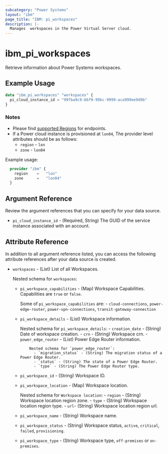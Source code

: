 ```yaml
---
subcategory: "Power Systems"
layout: "ibm"
page_title: "IBM: pi_workspaces"
description: |-
  Manages  workspaces in the Power Virtual Server cloud.
---
```


# ibm_pi_workspaces

Retrieve information about  Power Systems workspaces.

## Example Usage

```terraform
data "ibm_pi_workspaces" "workspaces" {
  pi_cloud_instance_id = "99fba9c9-66f9-99bc-9999-aca999ee9d9b"
}
```

### Notes

- Please find [supported Regions](https://cloud.ibm.com/apidocs/power-cloud#endpoint) for endpoints.
- If a Power cloud instance is provisioned at `lon04`, The provider level attributes should be as follows:
  - `region` - `lon`
  - `zone` - `lon04`

Example usage:

  ```terraform
    provider "ibm" {
      region    =   "lon"
      zone      =   "lon04"
    }
  ```

## Argument Reference

Review the argument references that you can specify for your data source.

- `pi_cloud_instance_id` - (Required, String) The GUID of the service instance associated with an account.

## Attribute Reference

In addition to all argument reference listed, you can access the following attribute references after your data source is created.

- `workspaces` - (List) List of all Workspaces.
  
  Nested schema for `workspaces`:
  - `pi_workspace_capabilities` - (Map) Workspace Capabilities. Capabilities are `true` or `false`.

      Some of `pi_workspace_capabilities` are:
        - `cloud-connections`, `power-edge-router`, `power-vpn-connections`, `transit-gateway-connection`

  - `pi_workspace_details` - (List) Workspace information.

      Nested schema for `pi_workspace_details`:
        - `creation_date` - (String) Date of workspace creation.
        - `crn` - (String) Workspace crn.
        - `power_edge_router` - (List) Power Edge Router information.

            Nested schema for `power_edge_router`:
              - `migration_status` - (String) The migration status of a Power Edge Router.
              - `status` - (String) The state of a Power Edge Router.
              - `type` - (String) The Power Edge Router type.
  - `pi_workspace_id` - (String) Workspace ID.
  - `pi_workspace_location` - (Map) Workspace location.

      Nested schema for `Workspace location`:
        - `region` - (String) Workspace location region zone.
        - `type` - (String) Workspace location region type.
        - `url`- (String) Workspace location region url.
  - `pi_workspace_name` - (String) Workspace name.
  - `pi_workspace_status` - (String) Workspace status, `active`, `critical`, `failed`, `provisioning`.
  - `pi_workspace_type` - (String) Workspace type, `off-premises` or `on-premises`.
